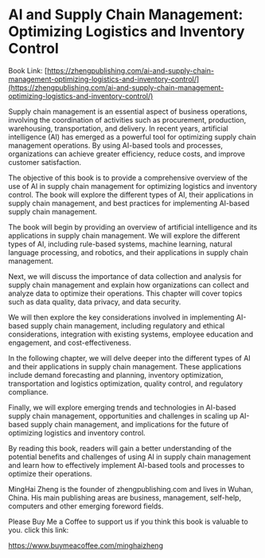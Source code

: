 # AI and Supply Chain Management: Optimizing Logistics and Inventory Control

Book Link: [https://zhengpublishing.com/ai-and-supply-chain-management-optimizing-logistics-and-inventory-control/](https://zhengpublishing.com/ai-and-supply-chain-management-optimizing-logistics-and-inventory-control/)

Supply chain management is an essential aspect of business operations, involving the coordination of activities such as procurement, production, warehousing, transportation, and delivery. In recent years, artificial intelligence (AI) has emerged as a powerful tool for optimizing supply chain management operations. By using AI-based tools and processes, organizations can achieve greater efficiency, reduce costs, and improve customer satisfaction.

The objective of this book is to provide a comprehensive overview of the use of AI in supply chain management for optimizing logistics and inventory control. The book will explore the different types of AI, their applications in supply chain management, and best practices for implementing AI-based supply chain management.

The book will begin by providing an overview of artificial intelligence and its applications in supply chain management. We will explore the different types of AI, including rule-based systems, machine learning, natural language processing, and robotics, and their applications in supply chain management.

Next, we will discuss the importance of data collection and analysis for supply chain management and explain how organizations can collect and analyze data to optimize their operations. This chapter will cover topics such as data quality, data privacy, and data security.

We will then explore the key considerations involved in implementing AI-based supply chain management, including regulatory and ethical considerations, integration with existing systems, employee education and engagement, and cost-effectiveness.

In the following chapter, we will delve deeper into the different types of AI and their applications in supply chain management. These applications include demand forecasting and planning, inventory optimization, transportation and logistics optimization, quality control, and regulatory compliance.

Finally, we will explore emerging trends and technologies in AI-based supply chain management, opportunities and challenges in scaling up AI-based supply chain management, and implications for the future of optimizing logistics and inventory control.

By reading this book, readers will gain a better understanding of the potential benefits and challenges of using AI in supply chain management and learn how to effectively implement AI-based tools and processes to optimize their operations.

MingHai Zheng is the founder of zhengpublishing.com and lives in Wuhan, China. His main publishing areas are business, management, self-help, computers and other emerging foreword fields.

Please Buy Me a Coffee to support us if you think this book is valuable to you. click this link:

https://www.buymeacoffee.com/minghaizheng
